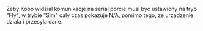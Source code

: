 Zeby Kobo widzial komunikacje na serial porcie musi byc ustawiony na tryb "Fly", w trybie "Sim" caly czas pokazuje N/A,
pomimo tego, ze urzadzenie dziala i przesyla dane.
